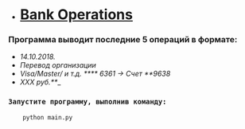 * # **[Bank Operations](``)**
### Программа выводит последние 5 операций в формате:

*  _14.10.2018._
*  _Перевод организации_
*  _Visa/Master/ и т.д. **** 6361 -> Счет **9638_
*  _XXX руб.**__


### **`Запустите программу, выполнив команду:`**
```
    python main.py
```